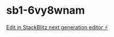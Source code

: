 # sb1-6vy8wnam

[Edit in StackBlitz next generation editor ⚡️](https://stackblitz.com/~/github.com/g-sahethi/sb1-6vy8wnam)